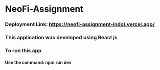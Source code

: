 # NeoFi-Assignment
### Deployment Link: https://neofi-assignment-indol.vercel.app/

### This application was developed using React js
### To run this app 
#### Use the command: npm run dev
